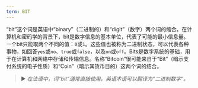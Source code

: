 ```yaml
---
term: BIT
---
```


“bit”这个词是英语中“binary”（二进制的）和“digit”（数字）两个词的缩合。在计算机和密码学的背景下，bit是数字信息的基本单位，代表了可能的最小信息量。一个bit只能取两个不同的值：`0`或`1`。这些值也被称为二进制状态，可以代表各种事物，如回答`yes`或`no`、`true`或`false`，以及`on`或`off`。Bits是数字系统的基础，用于在计算机和网络中存储和传输信息。名称“Bitcoin”很可能来自于“Bit”（暗示支付系统的电子性质）和“Coin”（暗示其货币目的）这两个词的结合。

> ► *在法语中，词“bit”通常直接使用。英语术语可以翻译为“二进制数字”。*